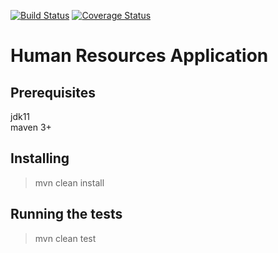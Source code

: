   [![Build Status](https://travis-ci.org/brest-java-course-summer-2019/aliaksandr-fedasiuk.svg?branch=master)](https://travis-ci.org/brest-java-course-summer-2019/aliaksandr-fedasiuk)
  [![Coverage Status](https://coveralls.io/repos/github/brest-java-course-summer-2019/aliaksandr-fedasiuk/badge.svg)](https://coveralls.io/github/brest-java-course-summer-2019/aliaksandr-fedasiuk)
  
  # Human Resources Application
    
  ## Prerequisites
    
  jdk11  
  maven 3+  
  
  ## Installing  
  > mvn clean install  
  
  ## Running the tests  
  > mvn clean test  
  
